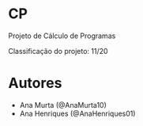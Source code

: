 
# CP

Projeto de Cálculo de Programas

Classificação do projeto: 11/20

# Autores

- Ana Murta (@AnaMurta10)
- Ana Henriques (@AnaHenriques01)